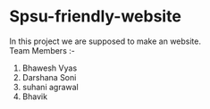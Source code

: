 # Spsu-friendly-website
In this project we are supposed to make an website.
<br>
Team Members :-
1. Bhawesh Vyas
2. Darshana Soni
3. suhani agrawal
4. Bhavik 